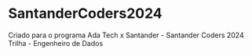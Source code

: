 # SantanderCoders2024
Criado para o programa Ada Tech x Santander - Santander Coders 2024
  Trilha - Engenheiro de Dados
